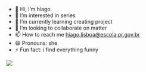 - 👋 Hi, I’m hiago
- 👀 I’m interested in series
- 🌱 I’m currently learning creating project
- 💞️ I’m looking to collaborate on matter
- 📫 How to reach me hiago.lisboa@escola.pr.gov.br
- 😄 Pronouns: she
- ⚡ Fun fact: i find everything funny

<!---
hiago862/hiago862 is a ✨ special ✨ repository because its `README.md` (this file) appears on your GitHub profile.
You can click the Preview link to take a look at your changes.
--->

![](https://media1.tenor.com/m/FlCPhTL-Hl4AAAAC/e-isso-um-beijo-da-anitta.gif)
